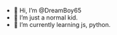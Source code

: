 - 👋 Hi, I’m @DreamBoy65
- 👀 I’m just a normal kid.
- 🌱 I’m currently learning js, python.

<!---
DreamBoy65/DreamBoy65 is a ✨ special ✨ repository because its `README.md` (this file) appears on your GitHub profile.
You can click the Preview link to take a look at your changes.
--->
